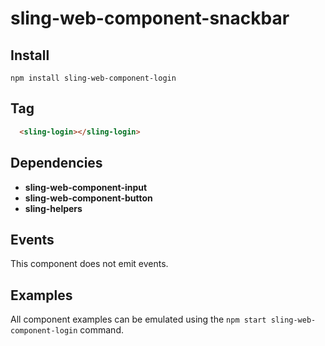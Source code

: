 # sling-web-component-snackbar

## Install

```
npm install sling-web-component-login
```

## Tag

```HTML
  <sling-login></sling-login>
```

## Dependencies

* **sling-web-component-input**
* **sling-web-component-button**
* **sling-helpers**

## Events

This component does not emit events.

## Examples

All component examples can be emulated using the `npm start sling-web-component-login` command.
